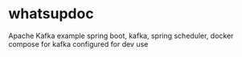 # whatsupdoc

Apache Kafka example
spring boot, kafka, spring scheduler, docker compose for kafka configured for dev use
